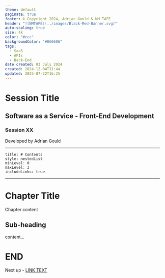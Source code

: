 ```yaml
---
theme: default
paginate: true
footer: © Copyright 2024, Adrian Gould & NM TAFE
header: "![NMTAFE](../images/Black-Red-Banner.svg)"
auto-scaling: true
size: 4k
color: "#ccc"
backgroundColor: "#060606"
tags:
  - SaaS
  - APIs
  - Back-End
date created: 03 July 2024
created: 2024-12-04T11:44
updated: 2025-07-22T16:25
---
```


# Session Title

## Software as a Service - Front-End Development

### Session XX

Developed by Adrian Gould

---

```table-of-contents
title: # Contents
style: nestedList
minLevel: 0
maxLevel: 3
includeLinks: true
```

---

# Chapter Title

Chapter content

## Sub-heading

content…

# END

Next up - [LINK TEXT](#)
